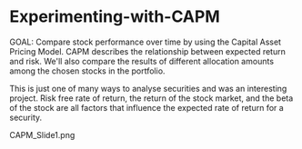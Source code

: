 # Experimenting-with-CAPM

GOAL: Compare stock performance over time by using the Capital Asset Pricing Model.
CAPM describes the relationship between expected return and risk.
We'll also compare the results of different allocation amounts among the chosen stocks in the portfolio.

This is just one of many ways to analyse securities and was an interesting project. Risk free rate of return, the return of the stock market, and the beta of the stock are all factors that influence the expected rate of return for a security. 

CAPM_Slide1.png


